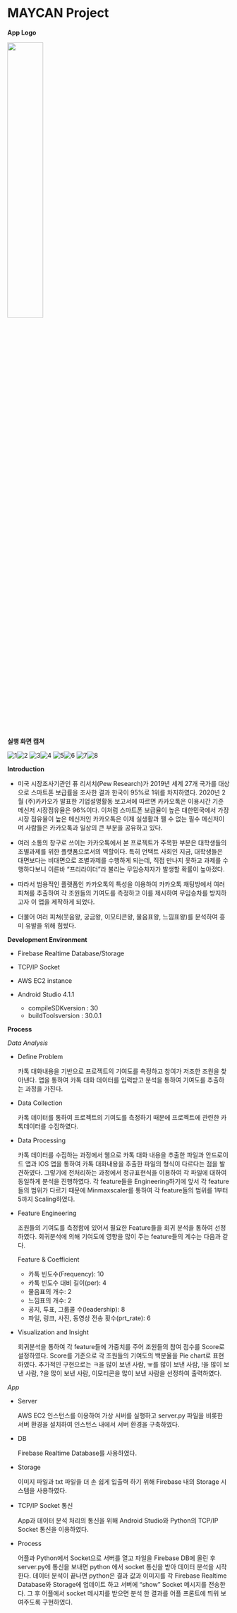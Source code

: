 # MAYCAN Project 

**App Logo**

<img src="https://user-images.githubusercontent.com/68985625/113411433-adaa8600-93f0-11eb-9d71-2a793d1774e5.jpg" width="40%">


**실행 화면 캡쳐**

![1](https://user-images.githubusercontent.com/68985625/113413068-c2891880-93f4-11eb-82d9-7137f81c1ae3.jpg)![2](https://user-images.githubusercontent.com/68985625/113413069-c3ba4580-93f4-11eb-8ef3-87dc70e91bdb.jpg)
![3](https://user-images.githubusercontent.com/68985625/113413070-c452dc00-93f4-11eb-8da4-2321a8b52a27.jpg)![4](https://user-images.githubusercontent.com/68985625/113413072-c452dc00-93f4-11eb-816d-e076093aba8a.jpg)
![5](https://user-images.githubusercontent.com/68985625/113413073-c4eb7280-93f4-11eb-999a-5f431a958f3b.jpg)![6](https://user-images.githubusercontent.com/68985625/113413074-c4eb7280-93f4-11eb-9e32-d4b98a61b833.jpg)
![7](https://user-images.githubusercontent.com/68985625/113413075-c5840900-93f4-11eb-93d2-5c21b4ed2b59.jpg)![8](https://user-images.githubusercontent.com/68985625/113413076-c5840900-93f4-11eb-85cb-0da569b59c16.jpg)


**Introduction**



* 미국 시장조사기관인 퓨 리서치(Pew Research)가 2019년 세계 27개 국가를 대상으로 스마트폰 보급률을 조사한 결과 한국이 95%로 1위를 차지하였다. 2020년 2월 (주)카카오가 발표한 기업설명활동 보고서에 따르면 카카오톡은 이용시간 기준 메신저 시장점유율은 96%이다. 이처럼 스마트폰 보급율이 높은 대한민국에서 가장 시장 점유율이 높은 메신저인 카카오톡은 이제 실생활과 뗄 수 없는 필수 메신저이며 사람들은 카카오톡과 일상의 큰 부분을 공유하고 있다. 

* 여러 소통의 창구로 쓰이는 카카오톡에서 본 프로젝트가 주목한 부분은 대학생들의 조별과제를 위한 플랫폼으로서의 역할이다. 특히 언택트 사회인 지금, 대학생들은 대면보다는 비대면으로 조별과제를 수행하게 되는데, 직접 만나지 못하고 과제를 수행하다보니 이른바 “프리라이더”라 불리는 무임승차자가 발생할 확률이 높아졌다. 
* 따라서 범용적인 플랫폼인 카카오톡의 특성을 이용하여 카카오톡 채팅방에서 여러 피쳐를 추출하여 각 조원들의 기여도를 측정하고 이를 제시하여 무임승차를 방지하고자 이 앱을 제작하게 되었다.
*  더불어 여러 피쳐(웃음왕, 궁금왕, 이모티콘왕, 물음표왕, 느낌표왕)를 분석하여 흥미 유발을 위해 힘썼다.





**Development Environment**

* Firebase Realtime Database/Storage

* TCP/IP Socket

* AWS EC2 instance

* Android Studio 4.1.1 

  * compileSDKversion : 30
  * buildToolsversion : 30.0.1

  

  

  

**Process**



*Data Analysis*



* Define Problem

  카톡 대화내용을 기반으로 프로젝트의 기여도를 측정하고 참여가 저조한 조원을 찾아낸다. 앱을 통하여 카톡 대화 데이터를 입력받고 분석을 통하여 기여도를 추출하는 과정을 가진다.





* Data Collection

  카톡 데이터를 통하여 프로젝트의 기여도를 측정하기 때문에 프로젝트에 관련한 카톡데이터를 수집하였다.





* Data Processing

  카톡 데이터를 수집하는 과정에서 웹으로 카톡 대화 내용을 추출한 파일과 안드로이드 앱과 IOS 앱을 통하여 카톡 대화내용을 추출한 파일의 형식이 다르다는 점을 발견하였다. 그렇기에 전처리하는 과정에서 정규표현식을 이용하여 각 파일에 대하여 동일하게 분석을 진행하였다. 각 feature들을 Engineering하기에 앞서 각 feature들의 범위가 다르기 때문에 Minmaxscaler를 통하여 각 feature들의 범위를 1부터 5까지 Scaling하였다.





* Feature Engineering

  조원들의 기여도를 측정함에 있어서 필요한 Feature들을 회귀 분석을 통하여 선정하였다. 회귀분석에 의해 기여도에 영향을 많이 주는 feature들의 계수는 다음과 같다.  

  Feature & Coefficient

  * 카톡 빈도수(Frequency): 10
  * 카톡 빈도수 대비 길이(per): 4
  * 물음표의 개수: 2
  * 느낌표의 개수: 2
  * 공지, 투표, 그룹콜 수(leadership): 8
  * 파일, 링크, 사진, 동영상 전송 횟수(prt_rate): 6





* Visualization and Insight

  회귀분석을 통하여 각 feature들에 가중치를 주어 조원들의 참여 점수를 Score로설정하였다. Score를 기준으로 각 조원들의 기여도의 백분율을 Pie chart로 표현하였다.  추가적인 구현으로는 ㅋ을 많이 보낸 사람, ㅠ를 많이 보낸 사람, !을 많이 보낸 사람, ?을 많이 보낸 사람, 이모티콘을 많이 보낸 사람을 선정하여 출력하였다. 





*App*



* Server

  AWS EC2 인스턴스를 이용하여 가상 서버를 실행하고 server.py 파일을 비롯한 서버 환경을 설치하여 인스턴스 내에서 서버 환경을 구축하였다.

  

* DB

  Firebase Realtime Database를 사용하였다.

  

* Storage

  이미지 파일과 txt 파일을 더 손 쉽게 입출력 하기 위해 Firebase 내의 Storage 시스템을 사용하였다.

  

* TCP/IP Socket 통신

   App과 데이터 분석 처리의 통신을 위해 Android Studio와 Python의 TCP/IP Socket 통신을 이용하였다. 

  

* Process

  어플과 Python에서 Socket으로 서버를 열고 파일을 Firebase DB에 올린 후 server.py에 통신을 보내면 python 에서 socket 통신을 받아 데이터 분석을 시작한다. 데이터 분석이 끝나면 python은 결과 값과 이미지를 각 Firebase Realtime Database와 Storage에 업데이트 하고 서버에 “show” Socket 메시지를 전송한다. 그 후 어플에서 socket 메시지를 받으면 분석 한 결과를 어플 프론트에 띄워 보여주도록 구현하였다.




